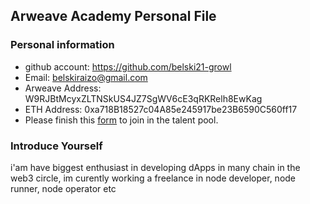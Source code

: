 ## Arweave Academy Personal File

### Personal information

- github account: https://github.com/belski21-growl
- Email: belskiraizo@gmail.com
- Arweave Address: W9RJBtMcyxZLTNSkUS4JZ7SgWV6cE3qRKRelh8EwKag
- ETH Address: 0xa718B18527c04A85e245917be23B6590C560ff17
- Please finish this [form](https://docs.google.com/forms/d/e/1FAIpQLSfWA5fIIcBgmRppm3jNz5vmf9Mai_QMVil-2pO4r7YKn_Zhtw/viewform?usp=sf_link) to join in the talent pool.

### Introduce Yourself
 i'am have biggest enthusiast in developing dApps in many chain in the web3 circle, im curently working a freelance in node developer, node runner, node operator etc
